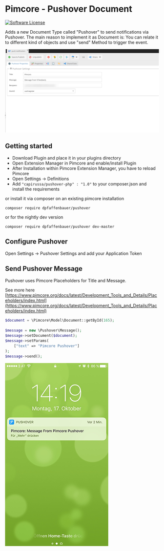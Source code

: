 # Pimcore - Pushover Document

[![Software License](https://img.shields.io/badge/license-GPLv3-brightgreen.svg?style=flat)](LICENSE.md)

Adds a new Document Type called "Pushover" to send notifications via Pushover. The main reason to implement it as Document is: You can relate it to different kind of objects and use "send" Method to trigger the event.

![Interface](docs/pushover.png)

## Getting started

* Download Plugin and place it in your plugins directory
* Open Extension Manager in Pimcore and enable/install Plugin
* After Installation within Pimcore Extension Manager, you have to reload Pimcore
* Open Settings -> Definitions
* Add ```"capirussa/pushover-php" : "1.0"``` to your composer.json and install the requirements

or install it via composer on an existing pimcore installation

```
composer require dpfaffenbauer/pushover
```

or for the nightly dev version

```
composer require dpfaffenbauer/pushover dev-master
```

## Configure Pushover
Open Settings -> Pushover Settings and add your Application Token

## Send Pushover Message

Pushover uses Pimcore Placeholders for Title and Message.

See more here [https://www.pimcore.org/docs/latest/Development_Tools_and_Details/Placeholders/index.html](https://www.pimcore.org/docs/latest/Development_Tools_and_Details/Placeholders/index.html)

```php
$document = \Pimcore\Model\Document::getById(165);

$message = new \Pushover\Message();
$message->setDocument($document);
$message->setParams(
    ["text" => "Pimcore Pushover"]
);
$message->send();
```

![iPhone Push Message](docs/iphone.jpg)